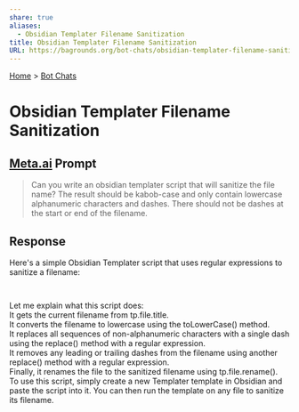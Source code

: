 ```yaml
---
share: true
aliases:
  - Obsidian Templater Filename Sanitization
title: Obsidian Templater Filename Sanitization
URL: https://bagrounds.org/bot-chats/obsidian-templater-filename-sanitization
---
```

[Home](../index.md) > [Bot Chats](./index.md)  
# Obsidian Templater Filename Sanitization  
## [Meta.ai](https://www.meta.ai) Prompt  
> Can you write an obsidian templater script that will sanitize the file name? The result should be kabob-case and only contain lowercase alphanumeric characters and dashes. There should not be dashes at the start or end of the filename.  
  
## Response  
Here's a simple Obsidian Templater script that uses regular expressions to sanitize a filename:  
```js  
  
```  
Let me explain what this script does:  
It gets the current filename from tp.file.title.  
It converts the filename to lowercase using the toLowerCase() method.  
It replaces all sequences of non-alphanumeric characters with a single dash using the replace() method with a regular expression.  
It removes any leading or trailing dashes from the filename using another replace() method with a regular expression.  
Finally, it renames the file to the sanitized filename using tp.file.rename().  
To use this script, simply create a new Templater template in Obsidian and paste the script into it. You can then run the template on any file to sanitize its filename.  
